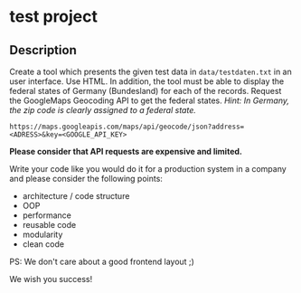#  test project
## Description
Create a tool which presents the given test data in `data/testdaten.txt` in an user interface. Use HTML.
In addition, the tool must be able to display the federal states of Germany (Bundesland) for each of the records.
Request the GoogleMaps Geocoding API to get the federal states.
*Hint: In Germany, the zip code is clearly assigned to a federal state.*

`https://maps.googleapis.com/maps/api/geocode/json?address=<ADRESS>&key=<GOOGLE_API_KEY>`

**Please consider that API requests are expensive and limited.**

Write your code like you would do it for a production system in a company and please consider the following points:
* architecture / code structure
* OOP
* performance
* reusable code
* modularity
* clean code

PS: We don't care about a good frontend layout ;)

We wish you success!
